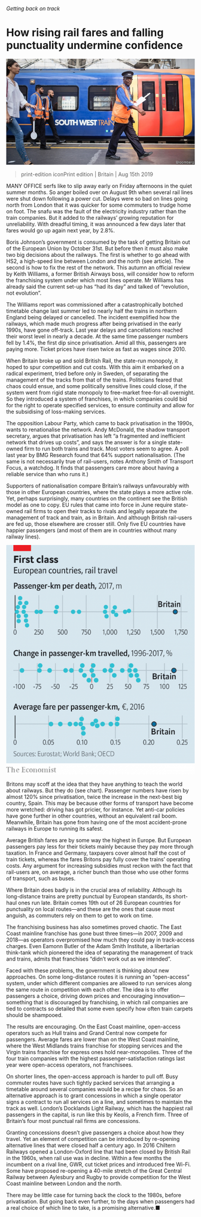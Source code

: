###### Getting back on track

# How rising rail fares and falling punctuality undermine confidence 

![image](images/20190817_BRP003_3.jpg) 

> print-edition iconPrint edition | Britain | Aug 15th 2019 

MANY OFFICE serfs like to slip away early on Friday afternoons in the quiet summer months. So anger boiled over on August 9th when several rail lines were shut down following a power cut. Delays were so bad on lines going north from London that it was quicker for some commuters to trudge home on foot. The snafu was the fault of the electricity industry rather than the train companies. But it added to the railways’ growing reputation for unreliability. With dreadful timing, it was announced a few days later that fares would go up again next year, by 2.8%. 

Boris Johnson’s government is consumed by the task of getting Britain out of the European Union by October 31st. But before then it must also make two big decisions about the railways. The first is whether to go ahead with HS2, a high-speed line between London and the north (see article). The second is how to fix the rest of the network. This autumn an official review by Keith Williams, a former British Airways boss, will consider how to reform the franchising system under which most lines operate. Mr Williams has already said the current set-up has “had its day” and talked of “revolution, not evolution”. 

The Williams report was commissioned after a catastrophically botched timetable change last summer led to nearly half the trains in northern England being delayed or cancelled. The incident exemplified how the railways, which made much progress after being privatised in the early 1990s, have gone off-track. Last year delays and cancellations reached their worst level in nearly a decade. At the same time passenger numbers fell by 1.4%, the first dip since privatisation. Amid all this, passengers are paying more. Ticket prices have risen twice as fast as wages since 2010. 

When Britain broke up and sold British Rail, the state-run monopoly, it hoped to spur competition and cut costs. With this aim it embarked on a radical experiment, tried before only in Sweden, of separating the management of the tracks from that of the trains. Politicians feared that chaos could ensue, and some politically sensitive lines could close, if the system went from rigid state monopoly to free-market free-for-all overnight. So they introduced a system of franchises, in which companies could bid for the right to operate specified services, to ensure continuity and allow for the subsidising of loss-making services. 

The opposition Labour Party, which came to back privatisation in the 1990s, wants to renationalise the network. Andy McDonald, the shadow transport secretary, argues that privatisation has left “a fragmented and inefficient network that drives up costs”, and says the answer is for a single state-owned firm to run both trains and track. Most voters seem to agree. A poll last year by BMG Research found that 64% support nationalisation. (The same is not necessarily true of rail-users, notes Anthony Smith of Transport Focus, a watchdog. It finds that passengers care more about having a reliable service than who runs it.) 

Supporters of nationalisation compare Britain’s railways unfavourably with those in other European countries, where the state plays a more active role. Yet, perhaps surprisingly, many countries on the continent see the British model as one to copy. EU rules that came into force in June require state-owned rail firms to open their tracks to rivals and legally separate the management of track and train, as in Britain. And although British rail-users are fed up, those elsewhere are crosser still. Only five EU countries have happier passengers (and most of them are in countries without many railway lines). 

![image](images/20190817_BRC947_2.png) 

Britons may scoff at the idea that they have anything to teach the world about railways. But they do (see chart). Passenger numbers have risen by almost 120% since privatisation, twice the increase in the next-best big country, Spain. This may be because other forms of transport have become more wretched: driving has got pricier, for instance. Yet anti-car policies have gone further in other countries, without an equivalent rail boom. Meanwhile, Britain has gone from having one of the most accident-prone railways in Europe to running its safest. 

Average British fares are by some way the highest in Europe. But European passengers pay less for their tickets mainly because they pay more through taxation. In France and Germany, taxpayers cover almost half the cost of train tickets, whereas the fares Britons pay fully cover the trains’ operating costs. Any argument for increasing subsidies must reckon with the fact that rail-users are, on average, a richer bunch than those who use other forms of transport, such as buses. 

Where Britain does badly is in the crucial area of reliability. Although its long-distance trains are pretty punctual by European standards, its short-haul ones run late. Britain comes 19th out of 26 European countries for punctuality on local routes—and these are the ones that cause most anguish, as commuters rely on them to get to work on time. 

The franchising business has also sometimes proved chaotic. The East Coast mainline franchise has gone bust three times—in 2007, 2009 and 2018—as operators overpromised how much they could pay in track-access charges. Even Eamonn Butler of the Adam Smith Institute, a libertarian think-tank which pioneered the idea of separating the management of track and trains, admits that franchises “didn’t work out as we intended”. 

Faced with these problems, the government is thinking about new approaches. On some long-distance routes it is running an “open-access” system, under which different companies are allowed to run services along the same route in competition with each other. The idea is to offer passengers a choice, driving down prices and encouraging innovation—something that is discouraged by franchising, in which rail companies are tied to contracts so detailed that some even specify how often train carpets should be shampooed. 

The results are encouraging. On the East Coast mainline, open-access operators such as Hull trains and Grand Central now compete for passengers. Average fares are lower than on the West Coast mainline, where the West Midlands trains franchise for stopping services and the Virgin trains franchise for express ones hold near-monopolies. Three of the four train companies with the highest passenger-satisfaction ratings last year were open-access operators, not franchisees. 

On shorter lines, the open-access approach is harder to pull off. Busy commuter routes have such tightly packed services that arranging a timetable around several companies would be a recipe for chaos. So an alternative approach is to grant concessions in which a single operator signs a contract to run all services on a line, and sometimes to maintain the track as well. London’s Docklands Light Railway, which has the happiest rail passengers in the capital, is run like this by Keolis, a French firm. Three of Britain’s four most punctual rail firms are concessions. 

Granting concessions doesn’t give passengers a choice about how they travel. Yet an element of competition can be introduced by re-opening alternative lines that were closed half a century ago. In 2016 Chiltern Railways opened a London-Oxford line that had been closed by British Rail in the 1960s, when rail use was in decline. Within a few months the incumbent on a rival line, GWR, cut ticket prices and introduced free Wi-Fi. Some have proposed re-opening a 40-mile stretch of the Great Central Railway between Aylesbury and Rugby to provide competition for the West Coast mainline between London and the north. 

There may be little case for turning back the clock to the 1980s, before privatisation. But going back even further, to the days when passengers had a real choice of which line to take, is a promising alternative.■ 

